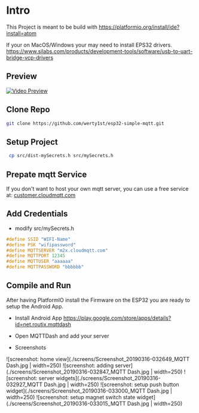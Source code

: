 # Intro

This Project is meant to be build with https://platformio.org/install/ide?install=atom

If your on MacOS/Windows your may need to install EPS32 drivers.
https://www.silabs.com/products/development-tools/software/usb-to-uart-bridge-vcp-drivers


## Preview

[![Video Preview](https://img.youtube.com/vi/FOfncYHcuVw/0.jpg)](https://www.youtube.com/watch?v=FOfncYHcuVw)


## Clone Repo
```bash
git clone https://github.com/werty1st/esp32-simple-mqtt.git
```

## Setup Project
```bash
 cp src/dist-mySecrets.h src/mySecrets.h
 ```

## Prepate mqtt Service

If you don't want to host your own mqtt server, you can use a free service at: [customer.cloudmqtt.com](https://customer.cloudmqtt.com)


## Add Credentials

* modify src/mySecrets.h

```cpp
#define SSID "WIFI-Name"
#define PSK "wifipassword"
#define MQTTSERVER "m2x.cloudmqtt.com"
#define MQTTPORT 12345
#define MQTTUSER "aaaaaa"
#define MQTTPASSWORD "bbbbbb"
```

## Compile and Run

After having PlatformIO install the Firmware on the ESP32 you are ready to setup the Android App.

* Install Android App https://play.google.com/store/apps/details?id=net.routix.mqttdash

* Open MQTTDash and add your server

* Screenshots

![screenshot: home view](./screens/Screenshot_20190316-032649_MQTT Dash.jpg | width=250)
![screenshot: adding server](./screens/Screenshot_20190316-032847_MQTT Dash.jpg | width=250)
![screenshot: server widgets](./screens/Screenshot_20190316-032927_MQTT Dash.jpg | width=250)
![screenshot: setup push button widget](./screens/Screenshot_20190316-033000_MQTT Dash.jpg | width=250)
![screenshot: setup magnet switch state widget](./screens/Screenshot_20190316-033015_MQTT Dash.jpg | width=250)
